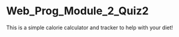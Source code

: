 # Web_Prog_Module_2_Quiz2
 
 This is a simple calorie calculator and tracker to help with your diet!
 
